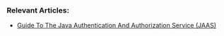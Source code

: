 ### Relevant Articles:

- [Guide To The Java Authentication And Authorization Service (JAAS)](https://www.baeldung.com/java-authentication-authorization-service)

